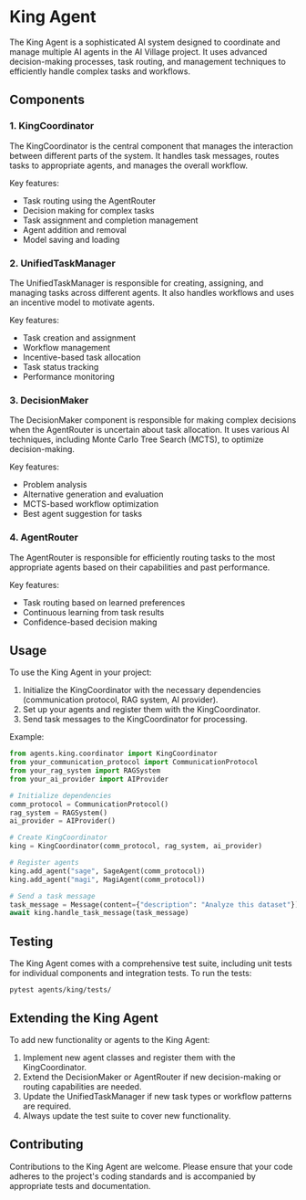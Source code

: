 # King Agent

The King Agent is a sophisticated AI system designed to coordinate and manage multiple AI agents in the AI Village project. It uses advanced decision-making processes, task routing, and management techniques to efficiently handle complex tasks and workflows.

## Components

### 1. KingCoordinator

The KingCoordinator is the central component that manages the interaction between different parts of the system. It handles task messages, routes tasks to appropriate agents, and manages the overall workflow.

Key features:
- Task routing using the AgentRouter
- Decision making for complex tasks
- Task assignment and completion management
- Agent addition and removal
- Model saving and loading

### 2. UnifiedTaskManager

The UnifiedTaskManager is responsible for creating, assigning, and managing tasks across different agents. It also handles workflows and uses an incentive model to motivate agents.

Key features:
- Task creation and assignment
- Workflow management
- Incentive-based task allocation
- Task status tracking
- Performance monitoring

### 3. DecisionMaker

The DecisionMaker component is responsible for making complex decisions when the AgentRouter is uncertain about task allocation. It uses various AI techniques, including Monte Carlo Tree Search (MCTS), to optimize decision-making.

Key features:
- Problem analysis
- Alternative generation and evaluation
- MCTS-based workflow optimization
- Best agent suggestion for tasks

### 4. AgentRouter

The AgentRouter is responsible for efficiently routing tasks to the most appropriate agents based on their capabilities and past performance.

Key features:
- Task routing based on learned preferences
- Continuous learning from task results
- Confidence-based decision making

## Usage

To use the King Agent in your project:

1. Initialize the KingCoordinator with the necessary dependencies (communication protocol, RAG system, AI provider).
2. Set up your agents and register them with the KingCoordinator.
3. Send task messages to the KingCoordinator for processing.

Example:

```python
from agents.king.coordinator import KingCoordinator
from your_communication_protocol import CommunicationProtocol
from your_rag_system import RAGSystem
from your_ai_provider import AIProvider

# Initialize dependencies
comm_protocol = CommunicationProtocol()
rag_system = RAGSystem()
ai_provider = AIProvider()

# Create KingCoordinator
king = KingCoordinator(comm_protocol, rag_system, ai_provider)

# Register agents
king.add_agent("sage", SageAgent(comm_protocol))
king.add_agent("magi", MagiAgent(comm_protocol))

# Send a task message
task_message = Message(content={"description": "Analyze this dataset"})
await king.handle_task_message(task_message)
```

## Testing

The King Agent comes with a comprehensive test suite, including unit tests for individual components and integration tests. To run the tests:

```
pytest agents/king/tests/
```

## Extending the King Agent

To add new functionality or agents to the King Agent:

1. Implement new agent classes and register them with the KingCoordinator.
2. Extend the DecisionMaker or AgentRouter if new decision-making or routing capabilities are needed.
3. Update the UnifiedTaskManager if new task types or workflow patterns are required.
4. Always update the test suite to cover new functionality.

## Contributing

Contributions to the King Agent are welcome. Please ensure that your code adheres to the project's coding standards and is accompanied by appropriate tests and documentation.
